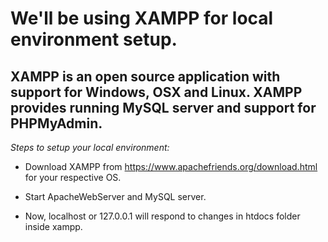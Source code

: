 # We'll be using XAMPP for local environment setup.
## XAMPP is an open source application with support for Windows, OSX and Linux. XAMPP provides running MySQL server and support for PHPMyAdmin.

*Steps to setup your local environment:*

* Download XAMPP from https://www.apachefriends.org/download.html for your respective OS.

* Start ApacheWebServer and MySQL server.

* Now, localhost or 127.0.0.1 will respond to changes in htdocs folder inside xampp.

